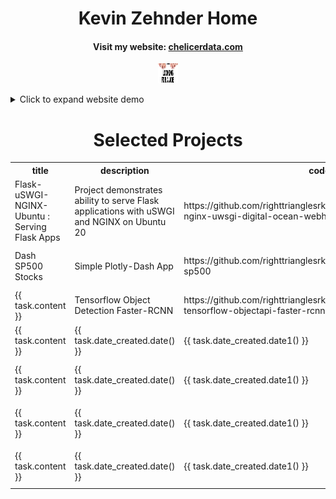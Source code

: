 <p align="center">
	<h1 style="text-align: center">
		Kevin Zehnder Home</h1>
  		<h4 style="text-align: center">
		Visit my website: 
	<a href="https://chelicerdata.com/" title="Personal Website">chelicerdata.com</a>
		</h4>
</p>

<p align="center">
  <img src="docs/imgs/job1_resized.jpeg" style="width:32px;height:32px;">
</p>

<details>
<summary>Click to expand website demo</summary>
<p align="center">
  <img src="docs/imgs/website.gif">
</p>
</details>

<div class="content">
    <h1 style="text-align: center">Selected Projects</h1>
    <table>
        <tr>
            <th>title</th>
            <th>description</th>
            <th>code</th>
            <th>thumbnail</th>
        </tr>
	<tr>
                <td>Flask-uSWGI-NGINX-Ubuntu : Serving Flask Apps</td>
                <td>Project demonstrates ability to serve Flask applications with uSWGI and NGINX on Ubuntu 20</td>
                <td>https://github.com/righttrianglesrkewl3/job/tree/main/flask-nginx-uwsgi-digital-ocean-webhost</td>
                <td><img src="https://github.com/righttrianglesrkewl3/job/blob/main/docs/imgs/website.gif"></td>
            </tr>
            <tr>
                <td>Dash SP500 Stocks</td>
                <td>Simple Plotly-Dash App</td>
                <td>https://github.com/righttrianglesrkewl3/job/tree/main/plotlydash-sp500</td>
                <td><img src="https://github.com/righttrianglesrkewl3/job/blob/main/docs/imgs/dash_sp500.gif"></td>
            </tr>
            <tr>
                <td>{{ task.content }}</td>
                <td>Tensorflow Object Detection Faster-RCNN</td>
                <td>https://github.com/righttrianglesrkewl3/job/tree/main/cv-tensorflow-objectapi-faster-rcnn</td>
                <td><img src="https://github.com/righttrianglesrkewl3/job/blob/main/docs/imgs/resized_ten1.png"></td>
            </tr>
            <tr>
                <td>{{ task.content }}</td>
                <td>{{ task.date_created.date() }}</td>
                <td>{{ task.date_created.date1() }}</td>
                <td><img src="docs/imgs/.gif"></td>
            </tr>
            <tr>
                <td>{{ task.content }}</td>
                <td>{{ task.date_created.date() }}</td>
                <td>{{ task.date_created.date1() }}</td>
                <td><img src="docs/imgs/dash_sp500.gif"></td>
            </tr>
            <tr>
                <td>{{ task.content }}</td>
                <td>{{ task.date_created.date() }}</td>
                <td>{{ task.date_created.date1() }}</td>
                <td><img src="docs/imgs/dash_sp500.gif"></td>
            </tr>
	    <tr>
                <td>{{ task.content }}</td>
                <td>{{ task.date_created.date() }}</td>
                <td>{{ task.date_created.date1() }}</td>
                <td><img src="docs/imgs/dash_sp500.gif"></td>
            </tr>
    </table>
